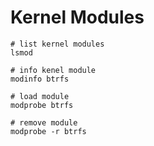 # Kernel Modules

```shell
# list kernel modules
lsmod

# info kenel module
modinfo btrfs

# load module
modprobe btrfs

# remove module
modprobe -r btrfs
```
